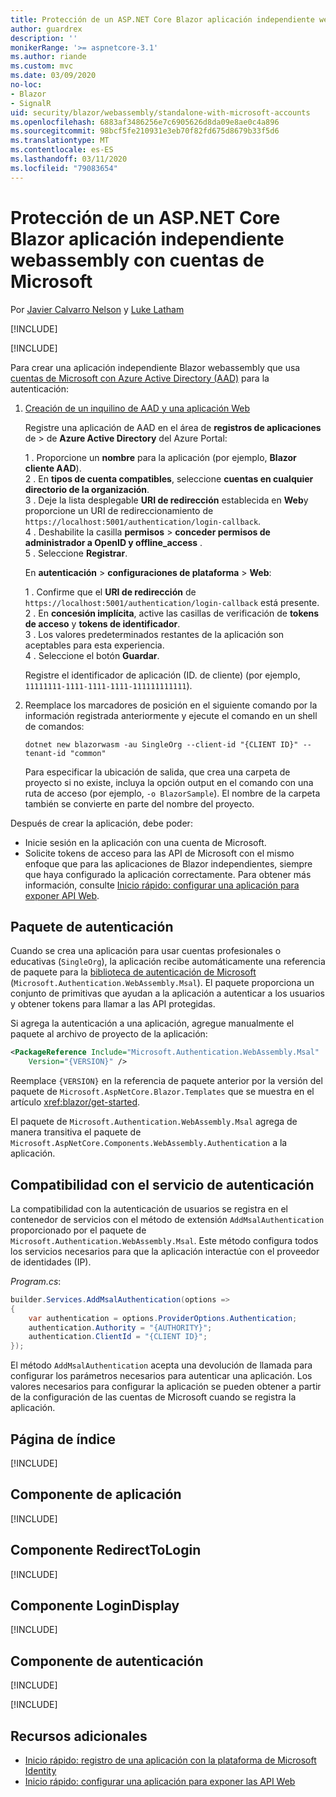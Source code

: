 ```yaml
---
title: Protección de un ASP.NET Core Blazor aplicación independiente webassembly con cuentas de Microsoft
author: guardrex
description: ''
monikerRange: '>= aspnetcore-3.1'
ms.author: riande
ms.custom: mvc
ms.date: 03/09/2020
no-loc:
- Blazor
- SignalR
uid: security/blazor/webassembly/standalone-with-microsoft-accounts
ms.openlocfilehash: 6883af3486256e7c6905626d8da09e8ae0c4a896
ms.sourcegitcommit: 98bcf5fe210931e3eb70f82fd675d8679b33f5d6
ms.translationtype: MT
ms.contentlocale: es-ES
ms.lasthandoff: 03/11/2020
ms.locfileid: "79083654"
---
```

# <a name="secure-an-aspnet-core-opno-locblazor-webassembly-standalone-app-with-microsoft-accounts"></a>Protección de un ASP.NET Core Blazor aplicación independiente webassembly con cuentas de Microsoft

Por [Javier Calvarro Nelson](https://github.com/javiercn) y [Luke Latham](https://github.com/guardrex)

[!INCLUDE[](~/includes/blazorwasm-preview-notice.md)]

[!INCLUDE[](~/includes/blazorwasm-3.2-template-article-notice.md)]

Para crear una aplicación independiente Blazor webassembly que usa [cuentas de Microsoft con Azure Active Directory (AAD)](/azure/active-directory/develop/quickstart-register-app#register-a-new-application-using-the-azure-portal) para la autenticación:

1. [Creación de un inquilino de AAD y una aplicación Web](/azure/active-directory/develop/v2-overview)

   Registre una aplicación de AAD en el área de **registros de aplicaciones** de > de **Azure Active Directory** del Azure Portal:

   1 \. Proporcione un **nombre** para la aplicación (por ejemplo, **Blazor cliente AAD**).<br>
   2 \. En **tipos de cuenta compatibles**, seleccione **cuentas en cualquier directorio de la organización**.<br>
   3 \. Deje la lista desplegable **URI de redirección** establecida en **Web**y proporcione un URI de redireccionamiento de `https://localhost:5001/authentication/login-callback`.<br>
   4 \. Deshabilite la casilla **permisos** > **conceder permisos de administrador a OpenID y offline_access** .<br>
   5 \. Seleccione **Registrar**.

   En **autenticación** > **configuraciones de plataforma** > **Web**:

   1 \. Confirme que el **URI de redirección** de `https://localhost:5001/authentication/login-callback` está presente.<br>
   2 \. En **concesión implícita**, active las casillas de verificación de **tokens de acceso** y **tokens de identificador**.<br>
   3 \. Los valores predeterminados restantes de la aplicación son aceptables para esta experiencia.<br>
   4 \. Seleccione el botón **Guardar**.

   Registre el identificador de aplicación (ID. de cliente) (por ejemplo, `11111111-1111-1111-1111-111111111111`).

1. Reemplace los marcadores de posición en el siguiente comando por la información registrada anteriormente y ejecute el comando en un shell de comandos:

   ```dotnetcli
   dotnet new blazorwasm -au SingleOrg --client-id "{CLIENT ID}" --tenant-id "common"
   ```

   Para especificar la ubicación de salida, que crea una carpeta de proyecto si no existe, incluya la opción output en el comando con una ruta de acceso (por ejemplo, `-o BlazorSample`). El nombre de la carpeta también se convierte en parte del nombre del proyecto.

Después de crear la aplicación, debe poder:

* Inicie sesión en la aplicación con una cuenta de Microsoft.
* Solicite tokens de acceso para las API de Microsoft con el mismo enfoque que para las aplicaciones de Blazor independientes, siempre que haya configurado la aplicación correctamente. Para obtener más información, consulte [Inicio rápido: configurar una aplicación para exponer API Web](/azure/active-directory/develop/quickstart-configure-app-expose-web-apis).

## <a name="authentication-package"></a>Paquete de autenticación

Cuando se crea una aplicación para usar cuentas profesionales o educativas (`SingleOrg`), la aplicación recibe automáticamente una referencia de paquete para la [biblioteca de autenticación de Microsoft](/azure/active-directory/develop/msal-overview) (`Microsoft.Authentication.WebAssembly.Msal`). El paquete proporciona un conjunto de primitivas que ayudan a la aplicación a autenticar a los usuarios y obtener tokens para llamar a las API protegidas.

Si agrega la autenticación a una aplicación, agregue manualmente el paquete al archivo de proyecto de la aplicación:

```xml
<PackageReference Include="Microsoft.Authentication.WebAssembly.Msal" 
    Version="{VERSION}" />
```

Reemplace `{VERSION}` en la referencia de paquete anterior por la versión del paquete de `Microsoft.AspNetCore.Blazor.Templates` que se muestra en el artículo <xref:blazor/get-started>.

El paquete de `Microsoft.Authentication.WebAssembly.Msal` agrega de manera transitiva el paquete de `Microsoft.AspNetCore.Components.WebAssembly.Authentication` a la aplicación.

## <a name="authentication-service-support"></a>Compatibilidad con el servicio de autenticación

La compatibilidad con la autenticación de usuarios se registra en el contenedor de servicios con el método de extensión `AddMsalAuthentication` proporcionado por el paquete de `Microsoft.Authentication.WebAssembly.Msal`. Este método configura todos los servicios necesarios para que la aplicación interactúe con el proveedor de identidades (IP).

*Program.cs*:

```csharp
builder.Services.AddMsalAuthentication(options =>
{
    var authentication = options.ProviderOptions.Authentication;
    authentication.Authority = "{AUTHORITY}";
    authentication.ClientId = "{CLIENT ID}";
});
```

El método `AddMsalAuthentication` acepta una devolución de llamada para configurar los parámetros necesarios para autenticar una aplicación. Los valores necesarios para configurar la aplicación se pueden obtener a partir de la configuración de las cuentas de Microsoft cuando se registra la aplicación.

## <a name="index-page"></a>Página de índice

[!INCLUDE[](~/includes/blazor-security/index-page.md)]

## <a name="app-component"></a>Componente de aplicación

[!INCLUDE[](~/includes/blazor-security/app-component.md)]

## <a name="redirecttologin-component"></a>Componente RedirectToLogin

[!INCLUDE[](~/includes/blazor-security/redirecttologin-component.md)]

## <a name="logindisplay-component"></a>Componente LoginDisplay

[!INCLUDE[](~/includes/blazor-security/logindisplay-component.md)]

## <a name="authentication-component"></a>Componente de autenticación

[!INCLUDE[](~/includes/blazor-security/authentication-component.md)]

[!INCLUDE[](~/includes/blazor-security/troubleshoot.md)]

## <a name="additional-resources"></a>Recursos adicionales

* [Inicio rápido: registro de una aplicación con la plataforma de Microsoft Identity](/azure/active-directory/develop/quickstart-register-app#register-a-new-application-using-the-azure-portal)
* [Inicio rápido: configurar una aplicación para exponer las API Web](/azure/active-directory/develop/quickstart-configure-app-expose-web-apis)
